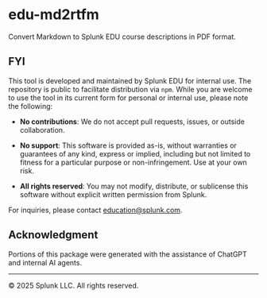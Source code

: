# edu-md2rtfm

Convert Markdown to Splunk EDU course descriptions in PDF format.


## FYI

This tool is developed and maintained by Splunk EDU for internal use. The repository is public to facilitate distribution via `npm`. While you are welcome to use the tool in its current form for personal or internal use, please note the following:

* **No contributions**: We do not accept pull requests, issues, or outside collaboration.

* **No support**: This software is provided as-is, without warranties or guarantees of any kind, express or implied, including but not limited to fitness for a particular purpose or non-infringement. Use at your own risk.

* **All rights reserved**: You may not modify, distribute, or sublicense this software without explicit written permission from Splunk.

For inquiries, please contact <education@splunk.com>.


## Acknowledgment

Portions of this package were generated with the assistance of ChatGPT and internal AI agents. 

---

© 2025 Splunk LLC. All rights reserved.